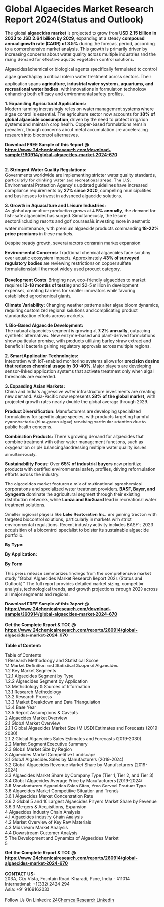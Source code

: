 <h1>Global Algaecides Market Research Report 2024(Status and Outlook)</h1><p>The global <strong>algaecides market</strong> is projected to grow from <strong>USD 2.15 billion in 2023 to USD 2.64 billion by 2029</strong>, expanding at a steady <strong>compound annual growth rate (CAGR) of 3.5%</strong> during the forecast period, according to a comprehensive market analysis. This growth is primarily driven by increasing concerns about water quality across multiple industries and the rising demand for effective aquatic vegetation control solutions.</p><p>Algaecidesâchemical or biological agents specifically formulated to control algae growthâplay a critical role in water treatment across sectors. Their application spans <strong>agriculture, industrial water systems, aquariums, and recreational water bodies</strong>, with innovations in formulation technology enhancing both efficacy and environmental safety profiles.</p><p><strong>1. Expanding Agricultural Applications:</strong><br>
Modern farming increasingly relies on water management systems where algae control is essential. The agriculture sector now accounts for <strong>38% of global algaecide consumption</strong>, driven by the need to protect irrigation systems and maintain crop health. Copper-based formulations remain prevalent, though concerns about metal accumulation are accelerating research into biocontrol alternatives.</p><div><b>Download FREE Sample of this Report @ 
            <a href="https://www.24chemicalresearch.com/download-sample/260914/global-algaecides-market-2024-670">
            https://www.24chemicalresearch.com/download-sample/260914/global-algaecides-market-2024-670</a></b></div><br><p><strong>2. Stringent Water Quality Regulations:</strong><br>
Governments worldwide are implementing stricter water quality standards, particularly for drinking water and recreational areas. The U.S. Environmental Protection Agency's updated guidelines have increased compliance requirements by <strong>27% since 2020</strong>, compelling municipalities and businesses to invest in advanced algaecide solutions.</p><p><strong>3. Growth in Aquaculture and Leisure Industries:</strong><br>
As global aquaculture production grows at <strong>4.5% annually</strong>, the demand for fish-safe algaecides has surged. Simultaneously, the leisure sectorâincluding resorts and golf coursesâis investing more in aesthetic water maintenance, with premium algaecide products commanding <strong>18-22% price premiums</strong> in these markets.</p><p>Despite steady growth, several factors constrain market expansion:</p><p><strong>Environmental Concerns:</strong> Traditional chemical algaecides face scrutiny over aquatic ecosystem impacts. Approximately <strong>43% of surveyed regulatory bodies</strong> are reviewing restrictions on copper sulfate formulationsâstill the most widely used product category.</p><p><strong>Development Costs:</strong> Bringing new, eco-friendly algaecides to market requires <strong>12-18 months of testing</strong> and $2-5 million in development expenses, creating barriers for smaller innovators while favoring established agrochemical giants.</p><p><strong>Climate Variability:</strong> Changing weather patterns alter algae bloom dynamics, requiring customized regional solutions and complicating product standardization efforts across markets.</p><p><strong>1. Bio-Based Algaecide Development:</strong><br>
The natural algaecides segment is growing at <strong>7.2% annually</strong>, outpacing synthetic alternatives. New enzyme-based and plant-derived formulations show particular promise, with products utilizing barley straw extract and beneficial bacteria gaining regulatory approvals across multiple regions.</p><p><strong>2. Smart Application Technologies:</strong><br>
Integration with IoT-enabled monitoring systems allows for <strong>precision dosing that reduces chemical usage by 30-40%</strong>. Major players are developing sensor-linked application systems that activate treatment only when algal thresholds are exceeded.</p><p><strong>3. Expanding Asian Markets:</strong><br>
China and India's aggressive water infrastructure investments are creating new demand. Asia-Pacific now represents <strong>28% of the global market</strong>, with projected growth rates nearly double the global average through 2029.</p><p><strong>Product Diversification:</strong> Manufacturers are developing specialized formulations for specific algae species, with products targeting harmful cyanobacteria (blue-green algae) receiving particular attention due to public health concerns.</p><p><strong>Combination Products:</strong> There's growing demand for algaecides that combine treatment with other water management functions, such as oxygenation or pH balancingâaddressing multiple water quality issues simultaneously.</p><p><strong>Sustainability Focus:</strong> Over <strong>65% of industrial buyers</strong> now prioritize products with certified environmental safety profiles, driving reformulation efforts across the industry.</p><p>The algaecides market features a mix of multinational agrochemical corporations and specialized water treatment providers. <strong>BASF, Bayer, and Syngenta</strong> dominate the agricultural segment through their existing distribution networks, while <strong>Lonza and BioGuard</strong> lead in recreational water treatment solutions.</p><p>Smaller regional players like <strong>Lake Restoration Inc.</strong> are gaining traction with targeted biocontrol solutions, particularly in markets with strict environmental regulations. Recent industry activity includes BASF's 2023 acquisition of a biocontrol specialist to bolster its sustainable algaecide portfolio.</p><p><strong>By Type:</strong></p><p><strong>By Application:</strong></p><p><strong>By Form</strong>:</p><p>This press release summarizes findings from the comprehensive market study "Global Algaecides Market Research Report 2024 (Status and Outlook)." The full report provides detailed market sizing, competitor analysis, technological trends, and growth projections through 2029 across all major segments and regions.</p><div><b>Download FREE Sample of this Report @ 
            <a href="https://www.24chemicalresearch.com/download-sample/260914/global-algaecides-market-2024-670">
            https://www.24chemicalresearch.com/download-sample/260914/global-algaecides-market-2024-670</a></b></div><br><div><b>Get the Complete Report & TOC @ 
            <a href="https://www.24chemicalresearch.com/reports/260914/global-algaecides-market-2024-670">
            https://www.24chemicalresearch.com/reports/260914/global-algaecides-market-2024-670</a></b></div><br>
            <b>Table of Content:</b><p>Table of Contents<br />
1 Research Methodology and Statistical Scope<br />
1.1 Market Definition and Statistical Scope of Algaecides<br />
1.2 Key Market Segments<br />
1.2.1 Algaecides Segment by Type<br />
1.2.2 Algaecides Segment by Application<br />
1.3 Methodology & Sources of Information<br />
1.3.1 Research Methodology<br />
1.3.2 Research Process<br />
1.3.3 Market Breakdown and Data Triangulation<br />
1.3.4 Base Year<br />
1.3.5 Report Assumptions & Caveats<br />
2 Algaecides Market Overview<br />
2.1 Global Market Overview<br />
2.1.1 Global Algaecides Market Size (M USD) Estimates and Forecasts (2019-2030)<br />
2.1.2 Global Algaecides Sales Estimates and Forecasts (2019-2030)<br />
2.2 Market Segment Executive Summary<br />
2.3 Global Market Size by Region<br />
3 Algaecides Market Competitive Landscape<br />
3.1 Global Algaecides Sales by Manufacturers (2019-2024)<br />
3.2 Global Algaecides Revenue Market Share by Manufacturers (2019-2024)<br />
3.3 Algaecides Market Share by Company Type (Tier 1, Tier 2, and Tier 3)<br />
3.4 Global Algaecides Average Price by Manufacturers (2019-2024)<br />
3.5 Manufacturers Algaecides Sales Sites, Area Served, Product Type<br />
3.6 Algaecides Market Competitive Situation and Trends<br />
3.6.1 Algaecides Market Concentration Rate<br />
3.6.2 Global 5 and 10 Largest Algaecides Players Market Share by Revenue<br />
3.6.3 Mergers & Acquisitions, Expansion<br />
4 Algaecides Industry Chain Analysis<br />
4.1 Algaecides Industry Chain Analysis<br />
4.2 Market Overview of Key Raw Materials<br />
4.3 Midstream Market Analysis<br />
4.4 Downstream Customer Analysis<br />
5 The Development and Dynamics of Algaecides Market <br />
5</p><div><b>Get the Complete Report & TOC @ 
            <a href="https://www.24chemicalresearch.com/reports/260914/global-algaecides-market-2024-670">
            https://www.24chemicalresearch.com/reports/260914/global-algaecides-market-2024-670</a></b></div><br><b>CONTACT US:</b><br>
            203A, City Vista, Fountain Road, Kharadi, Pune, India - 411014<br>
            International: +1(332) 2424 294<br>
            Asia: +91 9169162030 <br><br>
            Follow Us On LinkedIn: <a href="https://www.linkedin.com/company/24chemicalresearch/">24ChemicalResearch LinkedIn</a>